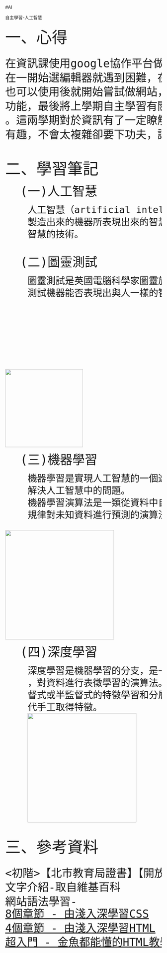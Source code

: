 #AI
<!DOCTYPE html>
<div>
    <p class="ly">自主學習-人工智慧</p> 
</div>
<head>
    <p style="font-size: 50px; margin: 0px; ">一、心得</p>
    <pre style="font-size: 35px; line-height: 1.3; margin-top: 30px; margin-bottom: 0px;">在資訊課使用google協作平台做作業後對網站設計有興趣，開始學習網站設計，
在一開始選編輯器就遇到困難，在找資料後發現我稍微熟悉過的Visual Studio
也可以使用後就開始嘗試做網站，查到基本上由html跟css寫，嘗試每個語法的
功能，最後將上學期自主學習有關在酷課雲人工智慧的課程的學習筆記做成網站
。這兩學期對於資訊有了一定瞭解，對於未來的方向也有一些想法。做網站十分
有趣，不會太複雜卻要下功夫，讓人有成就感。
        </pre>
    <pre style="font-size: 50px; margin: 0px; ">二、學習筆記</pre>
    <pre style="font-size: 40px; line-height: 2; margin-top: 0px; margin-bottom: 0px;">  (一)人工智慧</pre>
    <pre style="font-size: 30px; line-height: 1.3; margin-top: 0px;">    人工智慧（artificial intelligence，縮寫為AI）亦稱智械、機器智慧，指由人
    製造出來的機器所表現出來的智慧。通常人工智慧是指透過普通電腦程式來呈現人類
    智慧的技術。</pre>
    <pre style="font-size: 40px; line-height: 2; margin-top: 0px; margin-bottom: 0px;">  (二)圖靈測試</pre>
    <pre style="font-size: 30px; line-height: 1.3; margin-top: 0px;">    圖靈測試是英國電腦科學家圖靈於1950年提出的思想實驗，目的在
    測試機器能否表現出與人一樣的智慧型水準。<br><br><br><br><br><br></pre>
    <img width="250px" src="https://upload.wikimedia.org/wikipedia/commons/thumb/b/b9/Turing_Test_Version_3.svg/1200px-Turing_Test_Version_3.svg.png">
    <pre style="font-size: 40px; line-height: 2; margin-top: 0px; margin-bottom: 0px;">  (三)機器學習</pre>
    <pre style="font-size: 30px; line-height: 1.3; margin-top: 0px;">    機器學習是實現人工智慧的一個途徑，即以機器學習為手段
    解決人工智慧中的問題。
    機器學習演算法是一類從資料中自動分析獲得規律，並利用
    規律對未知資料進行預測的演算法。<br></pre>
    <img width="350px" src="https://j3fau2wsnso1qkiarz7keon5-wpengine.netdna-ssl.com/wp-content/uploads/2018/05/History_of_artificial_intelligence_tw.jpg">
    <pre style="font-size: 40px; line-height: 2; margin-top: 0px; margin-bottom: 0px;">  (四)深度學習</pre>
    <pre style="font-size: 30px; line-height: 1.3; margin-top: 0px;">    深度學習是機器學習的分支，是一種以人工神經網路為架構
    ，對資料進行表徵學習的演算法。深度學習的好處是用非監
    督式或半監督式的特徵學習和分層特徵提取高效演算法來替
    代手工取得特徵。
    <img width="350px" src="https://aifinpitchtw.com/upload/article/%E5%9C%96%E7%89%87%202.png">
    <p style="font-size: 50px; margin: 0px; margin-bottom: 0px;">三、參考資料</p>
    <pre style="font-size: 35px; line-height: 1.3; margin-top: -50px; margin-bottom: -45px;"><初階>【北市教育局證書】【開放課程】Hello AI ! 你的第一門人工智慧課!
文字介紹-取自維基百科
網站語法學習-</pre>
<a style="font-size: 35px;" href="https://mtache.com/css" target="_blank">8個章節 - 由淺入深學習CSS</a> 
<a style="font-size: 35px;" href="https://mtache.com/html" target="_blank">4個章節 - 由淺入深學習HTML</a>    
<a style="font-size: 35px;" href="https://www.youtube.com/watch?v=uhLg6nVVTzY" target="_blank">超入門 - 金魚都能懂的HTML教學-part1</a>    

</head>
